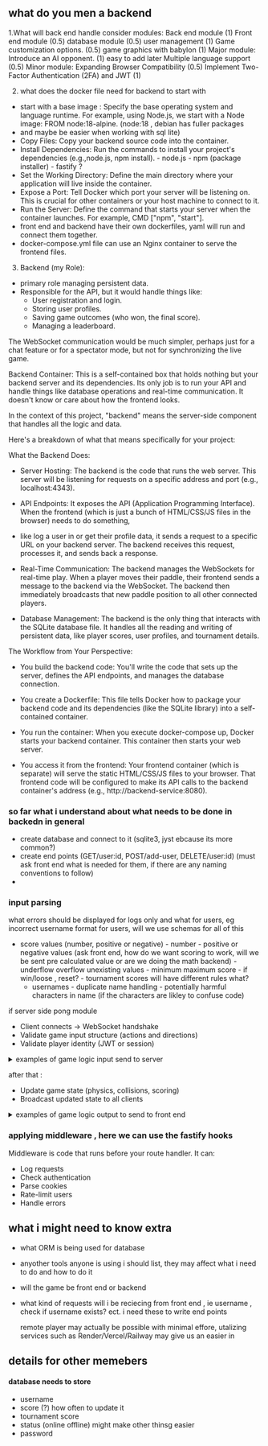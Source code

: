 ## what do you men a backend


1.What will back end handle consider modules:
Back end module (1)
Front end module (0.5)
database module (0.5)
user management (1)
Game customization options. (0.5)
game graphics with babylon (1)
Major module: Introduce an AI opponent. (1) easy to add later
Multiple language support (0.5)
Minor module: Expanding Browser Compatibility (0.5)
Implement Two-Factor Authentication (2FA) and JWT (1)

2. what does the docker file need for backend to start with

- start with a base image : Specify the base operating system and language runtime. For example, using Node.js, we start with a Node image: FROM node:18-alpine. (node:18 , debian has fuller packages
- and maybe be easier when working with sql lite)
- Copy Files: Copy your backend source code into the container.
- Install Dependencies: Run the commands to install your project's dependencies (e.g.,node.js, npm install).
      - node.js
      - npm (package installer)
      - fastify ?
- Set the Working Directory: Define the main directory where your application will live inside the container.
- Expose a Port: Tell Docker which port your server will be listening on. This is crucial for other containers or your host machine to connect to it.
- Run the Server: Define the command that starts your server when the container launches. For example, CMD ["npm", "start"].
- front end and backend have their own dockerfiles, yaml will run and connect them together.
- docker-compose.yml file can use an Nginx container to serve the frontend files.

3. Backend (my Role):
- primary role managing persistent data.
- Responsible for the API, but it would handle things like:
    - User registration and login.
    - Storing user profiles.
    - Saving game outcomes (who won, the final score).
    - Managing a leaderboard.

The WebSocket communication would be much simpler, perhaps just for a chat feature or for a spectator mode, but not for synchronizing the live game.

Backend Container: This is a self-contained box that holds nothing but your backend server and its dependencies.
Its only job is to run your API and handle things like database operations and real-time communication. It doesn't know or care about how the frontend looks.

In the context of this project, "backend" means the server-side component that handles all the logic and data.

Here's a breakdown of what that means specifically for your project:

What the Backend Does:
- Server Hosting: The backend is the code that runs the web server. This server will be listening for requests on a specific address and port (e.g., localhost:4343).
- API Endpoints: It exposes the API (Application Programming Interface). When the frontend (which is just a bunch of HTML/CSS/JS files in the browser) needs to do something,
- like log a user in or get their profile data, it sends a request to a specific URL on your backend server.
The backend receives this request, processes it, and sends back a response.

- Real-Time Communication: The backend manages the WebSockets for real-time play. When a player moves their paddle, their frontend sends a message to the backend via the WebSocket.
The backend then immediately broadcasts that new paddle position to all other connected players.

- Database Management: The backend is the only thing that interacts with the SQLite database file.
It handles all the reading and writing of persistent data, like player scores, user profiles, and tournament details.

The Workflow from Your Perspective:

- You build the backend code: You'll write the code that sets up the server, defines the API endpoints, and manages the database connection.

- You create a Dockerfile: This file tells Docker how to package your backend code and its dependencies (like the SQLite library) into a self-contained container.

- You run the container: When you execute docker-compose up, Docker starts your backend container. This container then starts your web server.

- You access it from the frontend: Your frontend container (which is separate) will serve the static HTML/CSS/JS files to your browser. That frontend code will be configured to make its API calls to the backend container's address (e.g., http://backend-service:8080).

### so far what i understand about what needs to be done in backedn in general
- create database and connect to it (sqlite3, jyst ebcause its more common?)
- create end points (GET/user:id, POST/add-user, DELETE/user:id) (must ask front end what is needed for them, if there are any naming conventions to follow)
- 
### input parsing
what errors should be displayed for logs only and what for users, eg incorrect username format for users, will we use schemas for all of this
- score values (number, positive or negative)
        - number
        - positive or negative values (ask front end, how do we want scoring to work, will we be sent pre calculated value or are we doing the math backend)
        - underflow overflow unexisting values
        - minimum maximum score
        - if win/loose , reset?
        - tournament scores will have different rules what?
  - usernames
          - duplicate name handling
          - potentially harmful characters in name (if the characters are likley to confuse code)

if server side pong module 
- Client connects → WebSocket handshake
- Validate game input structure (actions and directions)
- Validate player identity (JWT or session)


<details><summary> examples of game logic input send to server</detail></summary>
     
```json
{
   "playerId": "player1",
   "action": "move",
    "direction": "up"
}
      // or 
{
    "playerId": "player2",
     "action": "move",
     "velocity": -5
}
```

</details>

after that :
- Update game state (physics, collisions, scoring)
- Broadcast updated state to all clients

<details><summary> examples of game logic output to send to front end</detail></summary>

```json
{
  "ball": { "x": 120, "y": 80 },
  "paddles": {
    "player1": { "y": 60 },
    "player2": { "y": 140 }
  },
  "score": {
    "player1": 2,
    "player2": 3
  }
}

```

</details>

### applying middleware , here we can use the fastify hooks
Middleware is code that runs before your route handler. It can:
- Log requests
- Check authentication
- Parse cookies
- Rate-limit users
- Handle errors

## what i might need to know extra
- what ORM is being used for database
- anyother tools anyone is using i should list, they may affect what i need to do and how to do it
- will the game be front end or backend
- what kind of requests will i be reciecing from front end , ie username , check if username exists? ect. i need these to write end points

  remote player may actually be possible with minimal effore, utalizing services such as Render/Vercel/Railway may give us an easier in

## details for other memebers
#### database needs to store 
- username
- score (?) how often to update it
- tournament score
- status (online offline) might make other thinsg easier
- password

